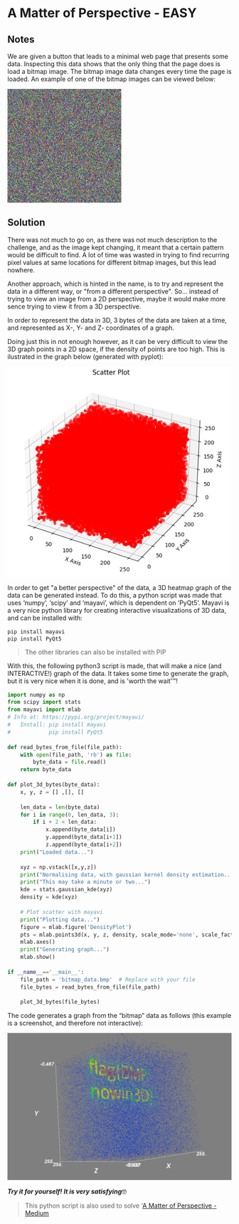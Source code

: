 # A Matter of Perspective - EASY

## Notes
We are given a button that leads to a minimal web page that presents some data. Inspecting this data shows that the only thing that the page does is load a bitmap image. The bitmap image data changes every time the page is loaded.
An example of one of the bitmap images can be viewed below:

![bitmap data](./bitmap_data_easy.bmp)


## Solution
There was not much to go on, as there was not much description to the challenge, and as the image kept changing, it meant that a certain pattern would be difficult to find. A lot of time was wasted in trying to find recurring pixel values at same locations for different bitmap images, but this lead nowhere.

Another approach, which is hinted in the name, is to try and represent the data in a different way, or "from a different perspective". So... instead of trying to view an image from a 2D perspective, maybe it would make more sence trying to view it from a 3D perspective.

In order to represent the data in 3D, 3 bytes of the data are taken at a time, and represented as X-, Y- and Z- coordinates of a graph.

Doing just this in not enough however, as it can be very difficult to view the 3D graph points in a 2D space, if the density of points are too high. This is ilustrated in the graph below (generated with pyplot):

![scatter plot](./scatter_plot_graph.png)

In order to get "a better perspective" of the data, a 3D heatmap graph of the data can be generated instead.
To do this, a python script was made that uses ‘numpy’, ‘scipy’ and ‘mayavi’, which is dependent on ‘PyQt5’. Mayavi is a very nice python library for creating interactive visualizations of 3D data, and can be installed with:
```shell
pip install mayavi
pip install PyQt5
```
> The other libraries can also be installed with PIP

With this, the following python3 script is made, that will make a nice (and INTERACTIVE!) graph of the data. It takes some time to generate the graph, but it is very nice when it is done, and is 'worth the wait’™!
```python
import numpy as np
from scipy import stats
from mayavi import mlab
# Info at: https://pypi.org/project/mayavi/
#   Install: pip install mayavi
#            pip install PyQt5

def read_bytes_from_file(file_path):
    with open(file_path, 'rb') as file:
        byte_data = file.read()
    return byte_data

def plot_3d_bytes(byte_data):
    x, y, z = [] ,[], []

    len_data = len(byte_data)
    for i in range(0, len_data, 3):
        if i + 2 < len_data:
            x.append(byte_data[i])
            y.append(byte_data[i+1])
            z.append(byte_data[i+2])
    print("Loaded data...")

    xyz = np.vstack([x,y,z])
    print("Normalising data, with gaussian kernel density estimation...")
    print("This may take a minute or two...")
    kde = stats.gaussian_kde(xyz)
    density = kde(xyz)

    # Plot scatter with mayavi
    print("Plotting data...")
    figure = mlab.figure('DensityPlot')
    pts = mlab.points3d(x, y, z, density, scale_mode='none', scale_factor=1)
    mlab.axes()
    print("Generating graph...")
    mlab.show()

if __name__=='__main__':
    file_path = 'bitmap_data.bmp'  # Replace with your file
    file_bytes = read_bytes_from_file(file_path)

    plot_3d_bytes(file_bytes)
```

The code generates a graph from the “bitmap” data as follows (this example is a screenshot, and therefore not interactive):

![3D heatmap](./graph_snapshot.png)

***Try it for yourself! It is very satisfying***🤓

> This python script is also used to solve '[A Matter of Perspective - Medium](../A-Matter-of-Perspective_Medium/README.md)

